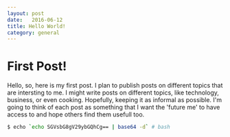 ```yaml
---
layout: post
date:   2016-06-12
title: Hello World!
category: general
---
```


# First Post!

Hello, so, here is my first post. I plan to publish posts on different topics that are intersting to me. I might write posts on different topics, like technology, business, or even cooking. Hopefully, keeping it as informal as possible. I'm going to think of each post as something that I want the 'future me' to have access to and hope others find them usefull too.

```bash
$ echo `echo SGVsbG8gV29ybGQhCg== | base64 -d` # bash
```